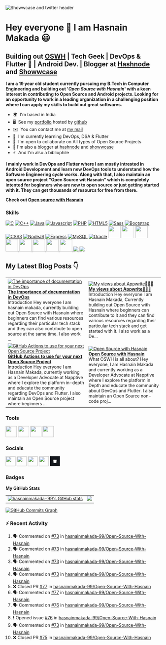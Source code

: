 ![Showwcase and twitter header](https://user-images.githubusercontent.com/82728823/201467777-24996a21-ac61-4b7e-a726-85b7f8d67aa9.png)


Hey everyone 👋 I am Hasnain Makada :smiley:
===============================

Building out [OSWH](https://github.com/hasnainmakada-99/Open-Source-With-Hasnain) | Tech Geek | DevOps & Flutter :blue_heart: | Android Dev. | Blogger at [Hashnode](https://hasnainm.hashnode.dev) and [Showwcase](https://showwcase.com/hasnainmakada-99)
----------------------------------------------------------------------------------------------------------------------------------------

**I am a 19 year old student currently pursuing my B.Tech in Computer Engineering and building out '_**Open Source with Hasnain**_' with a keen interest in contributing to Open Source and Android projects. Looking for an opportunity to work in a leading organization in a challenging position where I can apply my skills to build out great softwares.**

 * 🌍  I'm based in India
 * 🖥️  See my [portfolio](https://hasnainmakada-99.github.io) hosted by [github](http://github.com)
* ✉️  You can contact me at [my mail](mailto:hasnainmakada@gmail.com)
* 🧠  I'm currently learning DevOps, DSA & Flutter
* 🤝  I'm open to collaborate on All types of Open Source Projects
* :memo: I'm also a blogger at [hashnode](http://hasnainm.hashnode.dev) and [showwcase](http://showwcase.com/hasnainmakada-99)
* ⚡  And I'm also a bibliophile

**I mainly work in DevOps and Flutter where I am mostly intrested in Android Development and learn new DevOps tools to understand how the Software Engineering cycle works. Along with that, I also maintain an open source project "Open Source wit Hasnain" which is completely intented for beginners who are new to open source  or just getting started with it. They can get thousands of resourcs for free from there.**

**Check out [Open source with Hasnain](https://github.com/hasnainmakada-99/Open-Source-With-Hasnain)**

### Skills

<p align="left">
<a href="https://docs.microsoft.com/en-us/cpp/?view=msvc-170" target="_blank" rel="noreferrer"><img src="https://raw.githubusercontent.com/danielcranney/readme-generator/main/public/icons/skills/c-colored.svg" width="40" height="40" alt="C" /></a>
<a href="https://docs.microsoft.com/en-us/cpp/?view=msvc-170" target="_blank" rel="noreferrer"><img src="https://raw.githubusercontent.com/danielcranney/readme-generator/main/public/icons/skills/cplusplus-colored.svg" width="40" height="40" alt="C++" /></a>
<a href="https://www.oracle.com/java/" target="_blank" rel="noreferrer"><img src="https://raw.githubusercontent.com/danielcranney/readme-generator/main/public/icons/skills/java-colored.svg" width="40" height="40" alt="Java" /></a>
<a href="https://developer.mozilla.org/en-US/docs/Web/JavaScript" target="_blank" rel="noreferrer"><img src="https://raw.githubusercontent.com/danielcranney/readme-generator/main/public/icons/skills/javascript-colored.svg" width="40" height="40" alt="Javascript" /></a>
<a href="https://www.php.net/" target="_blank" rel="noreferrer"><img src="https://raw.githubusercontent.com/danielcranney/readme-generator/main/public/icons/skills/php-colored.svg" width="40" height="40" alt="PHP" /></a>
<a href="https://developer.mozilla.org/en-US/docs/Glossary/HTML5" target="_blank" rel="noreferrer"><img src="https://raw.githubusercontent.com/danielcranney/readme-generator/main/public/icons/skills/html5-colored.svg" width="40" height="40" alt="HTML5" /></a>
<a href="https://sass-lang.com/" target="_blank" rel="noreferrer"><img src="https://raw.githubusercontent.com/danielcranney/readme-generator/main/public/icons/skills/sass-colored.svg" width="40" height="40" alt="Sass" /></a>
<a href="https://getbootstrap.com/" target="_blank" rel="noreferrer"><img src="https://raw.githubusercontent.com/danielcranney/readme-generator/main/public/icons/skills/bootstrap-colored.svg" width="40" height="40" alt="Bootstrap" /></a>
<a href="https://www.w3.org/TR/CSS/#css" target="_blank" rel="noreferrer"><img src="https://raw.githubusercontent.com/danielcranney/readme-generator/main/public/icons/skills/css3-colored.svg" width="40" height="40" alt="CSS3" /></a>
<a href="https://nodejs.org/en/" target="_blank" rel="noreferrer"><img src="https://raw.githubusercontent.com/danielcranney/readme-generator/main/public/icons/skills/nodejs-colored.svg" width="40" height="40" alt="NodeJS" /></a>
<a href="https://expressjs.com/" target="_blank" rel="noreferrer"><img src="https://raw.githubusercontent.com/danielcranney/readme-generator/main/public/icons/skills/express-colored.svg" width="40" height="40" alt="Express" /></a>
<a href="https://www.mysql.com/" target="_blank" rel="noreferrer"><img src="https://raw.githubusercontent.com/danielcranney/readme-generator/main/public/icons/skills/mysql-colored.svg" width="40" height="40" alt="MySQL" /></a>
<a href="https://www.oracle.com/uk/index.html" target="_blank" rel="noreferrer"><img src="https://raw.githubusercontent.com/danielcranney/readme-generator/main/public/icons/skills/oracle-colored.svg" width="40" height="40" alt="Oracle" /></a>
<a href="https://wordpress.com" target="_blank"> <img src="https://cdn.jsdelivr.net/gh/devicons/devicon/icons/wordpress/wordpress-original.svg" width="40" height="40"/></a>
<a href="https://android.com" target="_blank"> <img src="https://cdn.jsdelivr.net/gh/devicons/devicon/icons/android/android-plain-wordmark.svg" width="40" height="40"/></a>
<a href="https://git-scm.com/">
<img src="https://cdn.jsdelivr.net/gh/devicons/devicon/icons/git/git-plain-wordmark.svg" width="40" height="40"/>
</a>
<a href="https://flutter.dev/?gclsrc=ds&gclsrc=ds">
<img src="https://cdn.jsdelivr.net/gh/devicons/devicon/icons/flutter/flutter-original.svg" width="40" height="40"/>
</a>
<a href="https://dart.dev/">
<img src="https://cdn.jsdelivr.net/gh/devicons/devicon/icons/dart/dart-original.svg" width="40" height="40"/>
</a>
<a href="https://www.docker.com/">
<img src="https://cdn.jsdelivr.net/gh/devicons/devicon/icons/docker/docker-original.svg" width="40" height="40"/>
</a>
<a href="https://kubernetes.io/">
<img src="https://cdn.jsdelivr.net/gh/devicons/devicon/icons/kubernetes/kubernetes-plain.svg" width="40" height="40"/>
</a>
<a href="https://firebase.google.com/"><img width= "40" height = "40" src="https://cdn.jsdelivr.net/gh/devicons/devicon/icons/firebase/firebase-plain.svg" />
</a>
<a href="https://socket.io/">
<img width="40" src="https://cdn.jsdelivr.net/gh/devicons/devicon/icons/socketio/socketio-original.svg" />
</a>
<a href="https://www.npmjs.com/">
<img src="https://cdn.jsdelivr.net/gh/devicons/devicon/icons/npm/npm-original-wordmark.svg" width="40"/>
</a>
</p>

## My Latest Blog Posts 👇
<!-- HASHNODE_BLOG:START -->
<table><tr><td><a href="https://hasnainm.hashnode.dev//the-importance-of-documentation-in-devops" title="The importance of documentation in DevOps"><img src="https://cdn.hashnode.com/res/hashnode/image/upload/v1673513011583/2f001f01-fc35-4409-8eac-6bc08afb30c2.png" alt="The importance of documentation in DevOps"   /></a>
<a href="https://hasnainm.hashnode.dev//the-importance-of-documentation-in-devops" title="The importance of documentation in DevOps"><strong>The importance of documentation in DevOps</strong></a>
<br/> Introduction
Hey everyone I am hasnain makada, currently building out Open Source with Hasnain where beginners can find various resources regarding their particular tech stack and they can also contribute to open source at the same time. I also work ...</td><td><a href="https://hasnainm.hashnode.dev//my-views-about-appwrite" title="My views about Appwrite🚀🚀🚀"><img src="https://cdn.hashnode.com/res/hashnode/image/upload/v1672979337459/85eaa259-3fa7-419b-95e4-0abac3f473ba.png" alt="My views about Appwrite🚀🚀🚀"   /></a>
<a href="https://hasnainm.hashnode.dev//my-views-about-appwrite" title="My views about Appwrite🚀🚀🚀"><strong>My views about Appwrite🚀🚀🚀</strong></a>
<br/> Introduction
Hey everyone I am Hasnain Makada, Currently building out Open Source with Hasnain where beginners can contribute to it and they can find various resources regarding their particular tech stack and get started with it. I also work as a De...</td></tr><tr><td><a href="https://hasnainm.hashnode.dev//github-actions-to-use-for-your-next-open-source-project" title="GitHub Actions to use for your next Open Source Project"><img src="https://cdn.hashnode.com/res/hashnode/image/upload/v1672047504556/5b5a2777-be11-42e1-ac01-44d32100af16.png" alt="GitHub Actions to use for your next Open Source Project"   /></a>
<a href="https://hasnainm.hashnode.dev//github-actions-to-use-for-your-next-open-source-project" title="GitHub Actions to use for your next Open Source Project"><strong>GitHub Actions to use for your next Open Source Project</strong></a>
<br/> Introduction
Hey everyone I am Hasnain Makada, currently working as a Developer Advocate at Napptive where I explore the platform in-depth and educate the community regarding DevOps and Flutter. I also maintain an Open Source project where beginners ...</td><td><a href="https://hasnainm.hashnode.dev//open-source-with-hasnain" title="Open Source with Hasnain"><img src="https://cdn.hashnode.com/res/hashnode/image/upload/v1672039499705/c1001f98-30ac-4b2e-aa95-4150c4692af0.png" alt="Open Source with Hasnain"   /></a>
<a href="https://hasnainm.hashnode.dev//open-source-with-hasnain" title="Open Source with Hasnain"><strong>Open Source with Hasnain</strong></a>
<br/> What OSWH is all about?
Hey everyone, I am Hasnain Makada and currently working as a Developer Advocate at Napptive where I explore the platform in Depth and educate the community about DevOps and Flutter. I also maintain an Open Source non-code proj...</td></tr></table>
<!-- HASHNODE_BLOG:END -->

### Tools
<p align="left">
<a href="https://code.visualstudio.com/"><img src="https://cdn.jsdelivr.net/gh/devicons/devicon/icons/vscode/vscode-original.svg" width="36" height="36"/></a>
<a href="https://www.canva.com/"><img src="https://cdn.jsdelivr.net/gh/devicons/devicon/icons/canva/canva-original.svg" width="36" height="36"/></a>
<a href="https://www.jetbrains.com/idea/"><img src="https://cdn.jsdelivr.net/gh/devicons/devicon/icons/intellij/intellij-plain.svg" width="36" height="36"/></a>
<a href="https://www.notion.so"><img src="https://upload.wikimedia.org/wikipedia/commons/4/45/Notion_app_logo.png?20200221181224" width="36" height="36"/></a>
</p>

### Socials

<p align="left"> 
<a href="https://www.github.com/hasnainmakada-99" target="_blank" rel="noreferrer"><img src="https://raw.githubusercontent.com/danielcranney/readme-generator/main/public/icons/socials/github.svg" width="32" height="32" /></a> 
<a href="https://www.twitter.com/Hasnain_Makada" target="_blank" rel="noreferrer"><img src="https://raw.githubusercontent.com/danielcranney/readme-generator/main/public/icons/socials/twitter.svg" width="32" height="32" /></a>
<a href="https://hasnainm.hashnode.dev" target="_blank" rel="noreferrer"><img src="https://raw.githubusercontent.com/danielcranney/readme-generator/main/public/icons/socials/hashnode.svg" width="32" height="32" /></a> 
<a href="https://www.linkedin.com/in/hasnain-makada-5b47271aa/" target="_blank" rel="noreferrer"><img src="https://raw.githubusercontent.com/danielcranney/readme-generator/main/public/icons/socials/linkedin.svg" width="32" height="32" /></a>
<a href="https://showwcase.com/hasnainmakada-99"><img src="Showwcase.jpg" width="32" height="32"></a>
</p>

### Badges

<b>My GitHub Stats</b>

<table>
  <tr>
    <td valign="top">
      <a href="http://www.github.com/hasnainmakada-99"><img src="https://github-readme-stats.vercel.app/api?username=hasnainmakada-99&show_icons=true&hide=&count_private=true&title_color=0891b2&text_color=ffffff&icon_color=0891b2&bg_color=1c1917&hide_border=true&show_icons=true" alt="hasnainmakada-99's GitHub stats" /></a>
    </td>
    <td valign="top">  
      <a href="http://www.github.com/hasnainmakada-99"><img src="https://github-readme-streak-stats.herokuapp.com/?user=hasnainmakada-99&stroke=ffffff&background=1c1917&ring=0891b2&fire=0891b2&currStreakNum=ffffff&currStreakLabel=0891b2&sideNums=ffffff&sideLabels=ffffff&dates=ffffff&hide_border=true" /></a>
    </td>
  </tr>
</table>

<a href="http://www.github.com/hasnainmakada-99"><img src="https://activity-graph.herokuapp.com/graph?username=hasnainmakada-99&bg_color=1c1917&color=ffffff&line=0891b2&point=ffffff&area_color=1c1917&area=true&hide_border=true&custom_title=GitHub%20Commits%20Graph" alt="GitHub Commits Graph" /></a>

### :zap: Recent Activity

<!--START_SECTION:activity-->
1. 🗣 Commented on [#73](https://github.com/hasnainmakada-99/Open-Source-With-Hasnain/issues/73) in [hasnainmakada-99/Open-Source-With-Hasnain](https://github.com/hasnainmakada-99/Open-Source-With-Hasnain)
2. 🗣 Commented on [#73](https://github.com/hasnainmakada-99/Open-Source-With-Hasnain/issues/73) in [hasnainmakada-99/Open-Source-With-Hasnain](https://github.com/hasnainmakada-99/Open-Source-With-Hasnain)
3. 🗣 Commented on [#73](https://github.com/hasnainmakada-99/Open-Source-With-Hasnain/issues/73) in [hasnainmakada-99/Open-Source-With-Hasnain](https://github.com/hasnainmakada-99/Open-Source-With-Hasnain)
4. 🗣 Commented on [#73](https://github.com/hasnainmakada-99/Open-Source-With-Hasnain/issues/73) in [hasnainmakada-99/Open-Source-With-Hasnain](https://github.com/hasnainmakada-99/Open-Source-With-Hasnain)
5. ❌ Closed PR [#77](https://github.com/hasnainmakada-99/Open-Source-With-Hasnain/pull/77) in [hasnainmakada-99/Open-Source-With-Hasnain](https://github.com/hasnainmakada-99/Open-Source-With-Hasnain)
6. 🗣 Commented on [#77](https://github.com/hasnainmakada-99/Open-Source-With-Hasnain/issues/77) in [hasnainmakada-99/Open-Source-With-Hasnain](https://github.com/hasnainmakada-99/Open-Source-With-Hasnain)
7. 🗣 Commented on [#76](https://github.com/hasnainmakada-99/Open-Source-With-Hasnain/issues/76) in [hasnainmakada-99/Open-Source-With-Hasnain](https://github.com/hasnainmakada-99/Open-Source-With-Hasnain)
8. ❗️ Opened issue [#76](https://github.com/hasnainmakada-99/Open-Source-With-Hasnain/issues/76) in [hasnainmakada-99/Open-Source-With-Hasnain](https://github.com/hasnainmakada-99/Open-Source-With-Hasnain)
9. 🗣 Commented on [#73](https://github.com/hasnainmakada-99/Open-Source-With-Hasnain/issues/73) in [hasnainmakada-99/Open-Source-With-Hasnain](https://github.com/hasnainmakada-99/Open-Source-With-Hasnain)
10. ❌ Closed PR [#75](https://github.com/hasnainmakada-99/Open-Source-With-Hasnain/pull/75) in [hasnainmakada-99/Open-Source-With-Hasnain](https://github.com/hasnainmakada-99/Open-Source-With-Hasnain)
<!--END_SECTION:activity-->
